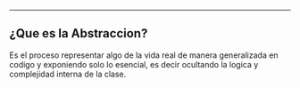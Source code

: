 
---
## ¿Que es la Abstraccion?

Es el proceso representar algo de la vida real de manera generalizada en codigo y exponiendo solo lo esencial, es decir ocultando la logica y complejidad interna de la clase.
